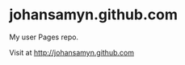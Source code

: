 johansamyn.github.com
=====================

My user Pages repo.

Visit at http://johansamyn.github.com
